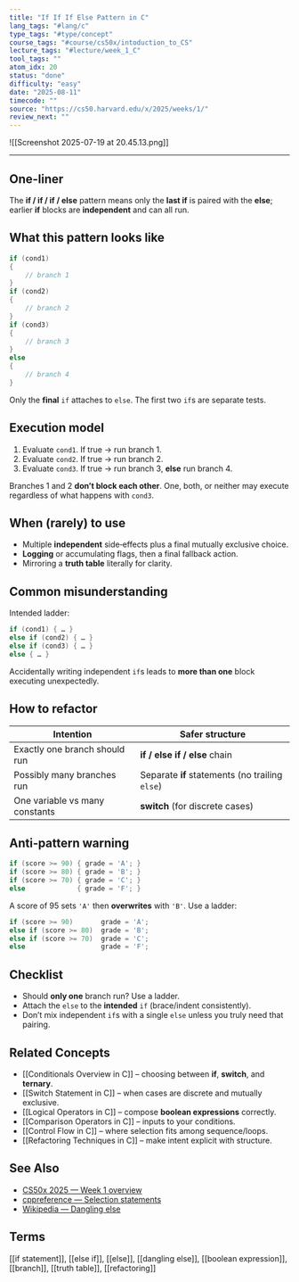 ```yaml
---
title: "If If If Else Pattern in C"  
lang_tags: "#lang/c"
type_tags: "#type/concept"
course_tags: "#course/cs50x/intoduction_to_CS"
lecture_tags: "#lecture/week_1_C"
tool_tags: ""
atom_idx: 20
status: "done"
difficulty: "easy"
date: "2025-08-11"
timecode: ""
source: "https://cs50.harvard.edu/x/2025/weeks/1/"
review_next: ""
---
```


![[Screenshot 2025-07-19 at 20.45.13.png]]

---

## **One-liner**

The **if / if / if / else** pattern means only the **last if** is paired with the **else**; earlier **if** blocks are **independent** and can all run.

## What this pattern looks like

```c
if (cond1)
{
    // branch 1
}
if (cond2)
{
    // branch 2
}
if (cond3)
{
    // branch 3
}
else
{
    // branch 4
}
```

Only the **final** `if` attaches to `else`. The first two `if`s are separate tests.

## Execution model

1. Evaluate `cond1`. If true → run branch 1.  
2. Evaluate `cond2`. If true → run branch 2.  
3. Evaluate `cond3`. If true → run branch 3, **else** run branch 4.

Branches 1 and 2 **don’t block each other**. One, both, or neither may execute regardless of what happens with `cond3`.

## When (rarely) to use

- Multiple **independent** side‑effects plus a final mutually exclusive choice.  
- **Logging** or accumulating flags, then a final fallback action.  
- Mirroring a **truth table** literally for clarity.

## Common misunderstanding

Intended ladder:

```c
if (cond1) { … }
else if (cond2) { … }
else if (cond3) { … }
else { … }
```

Accidentally writing independent `if`s leads to **more than one** block executing unexpectedly.

## How to refactor

| Intention | Safer structure |
|---|---|
| Exactly one branch should run | **if / else if / else** chain |
| Possibly many branches run | Separate **if** statements (no trailing `else`) |
| One variable vs many constants | **switch** (for discrete cases) |

## Anti‑pattern warning

```c
if (score >= 90) { grade = 'A'; }
if (score >= 80) { grade = 'B'; }
if (score >= 70) { grade = 'C'; }
else             { grade = 'F'; }
```

A score of 95 sets `'A'` then **overwrites** with `'B'`. Use a ladder:

```c
if (score >= 90)       grade = 'A';
else if (score >= 80)  grade = 'B';
else if (score >= 70)  grade = 'C';
else                   grade = 'F';
```

## Checklist

- Should **only one** branch run? Use a ladder.  
- Attach the `else` to the **intended** `if` (brace/indent consistently).  
- Don’t mix independent `if`s with a single `else` unless you truly need that pairing.

## Related Concepts

- [[Conditionals Overview in C]] – choosing between **if**, **switch**, and **ternary**.
- [[Switch Statement in C]] – when cases are discrete and mutually exclusive.
- [[Logical Operators in C]] – compose **boolean expressions** correctly.
- [[Comparison Operators in C]] – inputs to your conditions.
- [[Control Flow in C]] – where selection fits among sequence/loops.
- [[Refactoring Techniques in C]] – make intent explicit with structure.

## See Also

- [CS50x 2025 — Week 1 overview](https://cs50.harvard.edu/x/2025/weeks/1/)
- [cppreference — Selection statements](https://en.cppreference.com/w/c/language/selection)
- [Wikipedia — Dangling else](https://en.wikipedia.org/wiki/Dangling_else)

## Terms

[[if statement]], [[else if]], [[else]], [[dangling else]], [[boolean expression]], [[branch]], [[truth table]], [[refactoring]]

